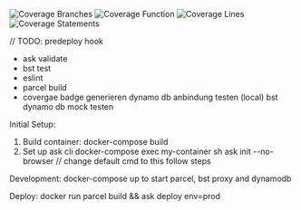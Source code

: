 ![Coverage Branches](/test_output/coverage/badge-branches.svg)
![Coverage Function](/test_output/coverage/badge-functions.svg)
![Coverage Lines](/test_output/coverage/badge-lines.svg)
![Coverage Statements](/test_output/coverage/badge-statements.svg)

// TODO:
predeploy hook
  - ask validate
  - bst test
  - eslint
  - parcel build
  - covergae badge generieren
dynamo db anbindung testen (local)
bst dynamo db mock testen

Initial Setup:
1. Build container:
docker-compose build
2. Set up ask cli
docker-compose exec my-container sh
ask init --no-browser // change default cmd to this
follow steps

Development:
docker-compose up to start parcel, bst proxy and dynamodb

Deploy:
docker run parcel build && ask deploy env=prod
